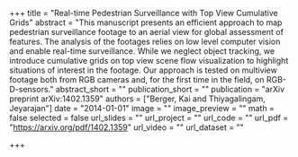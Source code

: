 +++
title = "Real-time Pedestrian Surveillance with Top View Cumulative Grids"
abstract = "This manuscript presents an efficient approach to map pedestrian surveillance footage to an aerial view for global assessment of features. The analysis of the footages relies on low level computer vision and enable real-time surveillance. While we neglect object tracking, we introduce cumulative grids on top view scene flow visualization to highlight situations of interest in the footage. Our approach is tested on multiview footage both from RGB cameras and, for the first time in the field, on RGB-D-sensors."
abstract_short = ""
publication_short = ""
publication = "arXiv preprint arXiv:1402.1359"
authors = ["Berger, Kai and Thiyagalingam, Jeyarajan"]
date = "2014-01-01"
image = ""
image_preview = ""
math = false
selected = false
url_slides = ""
url_project = ""
url_code = ""
url_pdf = "https://arxiv.org/pdf/1402.1359"
url_video = ""
url_dataset = ""

+++
